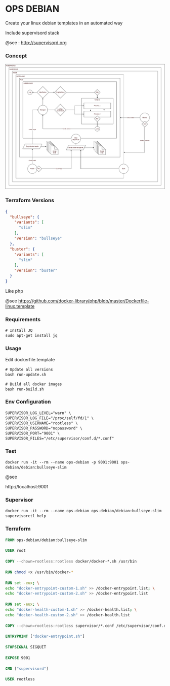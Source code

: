 # OPS DEBIAN

Create your linux debian templates in an automated way 

Include supervisord stack

@see : http://supervisord.org

### Concept

![concept](docs/concept.png)

### Terraform Versions

```json
{
  "bullseye": {
    "variants": [
      "slim"
    ],
    "version": "bullseye"
  },
  "buster": {
    "variants": [
      "slim"
    ],
    "version": "buster"
  }
}
```

Like php

@see https://github.com/docker-library/php/blob/master/Dockerfile-linux.template

### Requirements

```shell
# Install JQ
sudo apt-get install jq
```

### Usage

Edit dockerfile.template

```shell
# Update all versions
bash run-update.sh
```

```shell
# Build all docker images
bash run-build.sh
```

### Env Configuration

```dotenv
SUPERVISOR_LOG_LEVEL="warn" \
SUPERVISOR_LOG_FILE="/proc/self/fd/1" \
SUPERVISOR_USERNAME="rootless" \
SUPERVISOR_PASSWORD="nopassword" \
SUPERVISOR_PORT="9001" \
SUPERVISOR_FILES="/etc/supervisor/conf.d/*.conf"
```

### Test

```shell
docker run -it --rm --name ops-debian -p 9001:9001 ops-debian/debian:bullseye-slim
```

@see 

http://localhost:9001

### Supervisor

```shell
docker run -it --rm --name ops-debian ops-debian/debian:bullseye-slim supervisorctl help
```

### Terraform

```dockerfile
FROM ops-debian/debian:bullseye-slim

USER root

COPY --chown=rootless:rootless docker/docker-*.sh /usr/bin

RUN chmod +x /usr/bin/docker-*

RUN set -eux; \
echo "docker-entrypoint-custom-1.sh" >> /docker-entrypoint.list; \
echo "docker-entrypoint-custom-2.sh" >> /docker-entrypoint.list

RUN set -eux; \
echo "docker-health-custom-1.sh" >> /docker-health.list; \
echo "docker-health-custom-2.sh" >> /docker-health.list

COPY --chown=rootless:rootless supervisor/*.conf /etc/supervisor/conf.d

ENTRYPOINT ["docker-entrypoint.sh"]

STOPSIGNAL SIGQUIT

EXPOSE 9001

CMD ["supervisord"]

USER rootless
```
